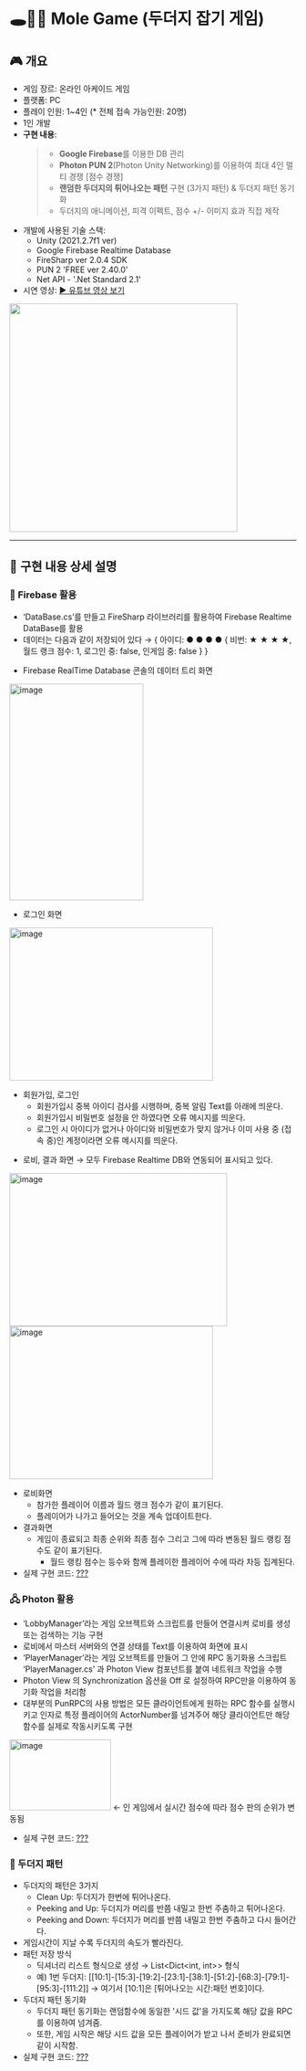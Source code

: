 # 🕳️🐹🔨 Mole Game (두더지 잡기 게임)

## 🎮 개요
 - 게임 장르: 온라인 아케이드 게임
 - 플랫폼: PC
 - 플레이 인원: 1~4인 (* 전체 접속 가능인원: 20명)
 - 1인 개발
 - **구현 내용**:
   > + **Google Firebase**를 이용한 DB 관리
   > + **Photon PUN 2**(Photon Unity Networking)를 이용하여 최대 4인 멀티 경쟁 [점수 경쟁]
   > + **랜덤한 두더지의 튀어나오는 패턴** 구현 (3가지 패턴) & 두더지 패턴 동기화
   > + 두더지의 애니메이션, 피격 이펙트, 점수 +/- 이미지 효과 직접 제작
 - 개발에 사용된 기술 스택:
   + Unity (2021.2.7f1 ver)
   + Google Firebase Realtime Database
   + FireSharp ver 2.0.4 SDK
   + PUN 2 'FREE ver 2.40.0'
   + Net API - '.Net Standard 2.1'
 - 시연 영상: [▶️ 유튜브 영상 보기](https://www.youtube.com/)
<img src="http://img.youtube.com/vi//0.jpg" width="400">

---

## 📝 구현 내용 상세 설명

### 💾 Firebase 활용
- ‘DataBase.cs’를 만들고 FireSharp 라이브러리를 활용하여 Firebase Realtime DataBase를 활용
- 데이터는 다음과 같이 저장되어 있다 → { 아이디: ● ● ● ● { 비번: ★ ★ ★ ★, 월드 랭크 점수: 1, 로그인 중: false, 인게임 중: false } }
* Firebase RealTime Database 콘솔의 데이터 트리 화면
<img width="235" height="379" alt="image" src="https://github.com/user-attachments/assets/26c8f2a8-d21f-42b4-a723-67b248284128" />

* 로그인 화면
<img width="357" height="268" alt="image" src="https://github.com/user-attachments/assets/22db60ca-3a43-453a-ac54-c0144ae97bc3" />

- 회원가입, 로그인  
  * 회원가입시 중복 아이디 검사를 시행하며, 중복 알림 Text를 아래에 띄운다.
  * 회원가입시 비밀번호 설정을 안 하였다면 오류 메시지를 띄운다.
  * 로그인 시 아이디가 없거나 아이디와 비밀번호가 맞지 않거나 이미 사용 중 (접속 중)인 계정이라면 오류 메시지를 띄운다.
* 로비, 결과 화면 → 모두 Firebase Realtime DB와 연동되어 표시되고 있다.
<img width="382" height="268" alt="image" src="https://github.com/user-attachments/assets/a05d3572-7c54-48c1-ae86-45b3a546e846" />
<img width="357" height="268" alt="image" src="https://github.com/user-attachments/assets/3e6b3958-9d32-4506-9baf-644f106e9207" />

- 로비화면
  *  참가한 플레이어 이름과 월드 랭크 점수가 같이 표기된다.
  *  플레이어가 나가고 들어오는 것을 계속 업데이트한다.
- 결과화면
  * 게임이 종료되고 최종 순위와 최종 점수 그리고 그에 따라 변동된 월드 랭킹 점수도 같이 표기된다.
    * 월드 랭킹 점수는 등수와 함께 플레이한 플레이어 수에 따라 차등 집계된다.
- 실제 구현 코드: 
 [???](https://github.com/2023gamedev/project/blob/SW/Server/Game%20Server/Server/Task.h)

### 🖧 Photon 활용
- ‘LobbyManager’라는 게임 오브젝트와 스크립트를 만들어 연결시켜 로비를 생성 또는 검색하는 기능 구현
- 로비에서 마스터 서버와의 연결 상태를 Text를 이용하여 화면에 표시
- ‘PlayerManager’라는 게임 오브젝트를 만들어 그 안에 RPC 동기화용 스크립트 ‘PlayerManager.cs’ 과 Photon View 컴포넌트를 붙여 네트워크 작업을 수행
- Photon View 의 Synchronization 옵션을 Off 로 설정하여 RPC만을 이용하여 동기화 작업을 처리함
- 대부분의 PunRPC의 사용 방법은 모든 클라이언트에게 원하는 RPC 함수를 실행시키고 인자로 특정 플레이어의 ActorNumber를 넘겨주어 해당 클라이언트만 해당 함수를 실제로 작동시키도록 구현
<img width="178" height="124" alt="image" src="https://github.com/user-attachments/assets/137a1b3a-7b8f-476b-82ed-6acf6d36089e" />
← 인 게임에서 실시간 점수에 따라 점수 판의 순위가 변동됨

- 실제 구현 코드: 
 [???](https://github.com/2023gamedev/project/blob/SW/Server/Game%20Server/Server/Task.h)

### 🐹 두더지 패턴
- 두더지의 패턴은 3가지
  * Clean Up: 두더지가 한번에 튀어나온다.
  * Peeking and Up: 두더지가 머리를 반쯤 내밀고 한번 주춤하고 튀어나온다.
  * Peeking and Down: 두더지가 머리를 반쯤 내밀고 한번 주춤하고 다시 들어간다.
- 게임시간이 지날 수록 두더지의 속도가 빨라진다.
- 패턴 저장 방식
  * 딕셔너리 리스트 형식으로 생성 → List<Dict<int, int>> 형식
  * 예) 
    1번 두더지: [[10:1]-[15:3]-[19:2]-[23:1]-[38:1]-[51:2]-[68:3]-[79:1]-[95:3]-[111:2]] → 여기서 [10:1]은 [튀어나오는 시간:패턴 번호]이다.
- 두더지 패턴 동기화
  * 두더지 패턴 동기화는 랜덤함수에 동일한 '시드 값'을 가지도록 해당 값을 RPC를 이용하여 넘겨줌.
  * 또한, 게임 시작은 해당 시드 값을 모든 플레이어가 받고 나서 준비가 완료되면 같이 시작함.
- 실제 구현 코드: 
 [???](https://github.com/2023gamedev/project/blob/SW/Server/Game%20Server/Server/Task.h)
